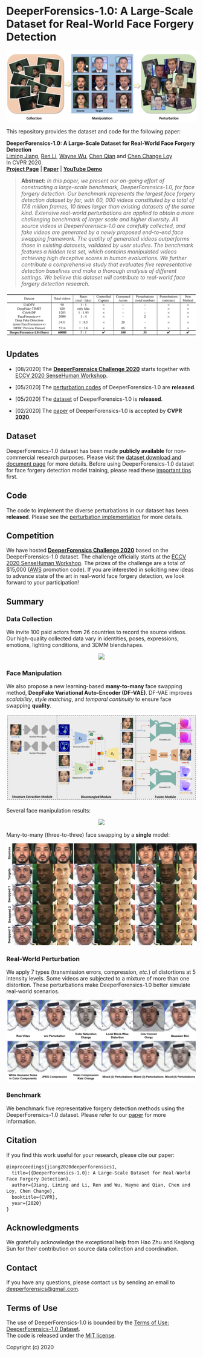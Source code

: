 # DeeperForensics-1.0: A Large-Scale Dataset for Real-World Face Forgery Detection

![firstfigure](supports/first_figure.png)

This repository provides the dataset and code for the following paper:

**DeeperForensics-1.0: A Large-Scale Dataset for Real-World Face Forgery Detection**<br>
[Liming Jiang](https://liming-jiang.com/),  [Ren Li](https://liren2515.github.io/page/), [Wayne Wu](http://wywu.github.io), [Chen Qian](https://scholar.google.com/citations?user=AerkT0YAAAAJ&hl=en)  and [Chen Change Loy](http://personal.ie.cuhk.edu.hk/~ccloy/)<br>
In CVPR 2020.<br>
[**Project Page**](https://liming-jiang.com/projects/DrF1/DrF1.html) |   [**Paper**](https://arxiv.org/abs/2001.03024) | [**YouTube Demo**](https://www.youtube.com/watch?v=b6iKqkJht38)
> **Abstract:** *In this paper, we present our on-going effort of constructing a large-scale benchmark, DeeperForensics-1.0, for face forgery detection. Our benchmark represents the largest face forgery detection dataset by far, with 60, 000 videos constituted by a total of 17.6 million frames, 10 times larger than existing datasets of the same kind. Extensive real-world perturbations are applied to obtain a more challenging benchmark of larger scale and higher diversity. All source videos in DeeperForensics-1.0 are carefully collected, and fake videos are generated by a newly proposed end-to-end face swapping framework. The quality of generated videos outperforms those in existing datasets, validated by user studies. The benchmark features a hidden test set, which contains manipulated videos achieving high deceptive scores in human evaluations. We further contribute a comprehensive study that evaluates five representative detection baselines and make a thorough analysis of different settings. We believe this dataset will contribute to real-world face forgery detection research.*

![comparison](supports/comparison.png)

## Updates
- [08/2020] The [**DeeperForensics Challenge 2020**](https://competitions.codalab.org/competitions/25228) starts together with [ECCV 2020 SenseHuman Workshop](https://sense-human.github.io/).

- [05/2020] The [perturbation codes](./perturbation) of DeeperForensics-1.0 are **released**.

- [05/2020] The [dataset](./dataset) of DeeperForensics-1.0 is **released**.

- [02/2020] The [paper](https://arxiv.org/abs/2001.03024) of DeeperForensics-1.0 is accepted by **CVPR 2020**.

## Dataset
DeeperForensics-1.0 dataset has been made **publicly available** for non-commercial research
purposes. Please visit the [dataset download and document page](./dataset) for more details.
Before using DeeperForensics-1.0 dataset for face forgery detection model training,
please read these [important tips](./dataset/README.md#target-videos) first.

## Code
The code to implement the diverse perturbations in our dataset has been **released**. Please
see the [perturbation implementation](./perturbation) for more details.

## Competition
We have hosted [**DeeperForensics Challenge 2020**](https://competitions.codalab.org/competitions/25228) based on the DeeperForensics-1.0 dataset. The challenge officially starts at the [ECCV 2020 SenseHuman Workshop](https://sense-human.github.io/). The prizes of the challenge are a total of $15,000 ([AWS](https://aws.amazon.com/) promotion code). If you are interested in soliciting new ideas to advance state of the art in real-world face forgery detection, we look forward to your participation!

## Summary
### Data Collection
We invite 100 paid actors from 26 countries to record the source videos. Our high-quality collected data vary in identities, poses, expressions, emotions, lighting conditions, and 3DMM blendshapes.
<p align="center">
  <img height="320" src="supports/source.gif">
</p>

### Face Manipulation
We also propose a new learning-based **many-to-many** face swapping method,
 **DeepFake Variational Auto-Encoder (DF-VAE)**. DF-VAE improves *scalability*,
  *style matching*, and *temporal continuity* to ensure face swapping **quality**.
<p align="center">
  <img src="supports/DF-VAE.png">
</p>

Several face manipulation results:
<p align="center">
  <img src="supports/manipulation.gif">
</p>

Many-to-many (three-to-three) face swapping by a **single** model:
<p align="center">
  <img src="supports/m2m.png">
</p>

### Real-World Perturbation
We apply 7 types (transmission errors, compression, *etc.*) of distortions
at 5 intensity levels. Some videos are subjected to a mixture of more than
one distortion. These perturbations make DeeperForensics-1.0 better simulate
real-world scenarios.
<p align="center">
  <img src="supports/perturbations.png">
</p>

### Benchmark
We benchmark five representative forgery detection methods
using the DeeperForensics-1.0 dataset. Please refer to our [paper](https://arxiv.org/abs/2001.03024)
for more information.


## Citation
If you find this work useful for your research, please cite our paper:

```
@inproceedings{jiang2020deeperforensics1,
  title={{DeeperForensics-1.0}: A Large-Scale Dataset for Real-World Face Forgery Detection},
  author={Jiang, Liming and Li, Ren and Wu, Wayne and Qian, Chen and Loy, Chen Change},
  booktitle={CVPR},
  year={2020}
}
```

## Acknowledgments
We gratefully acknowledge the exceptional help from Hao Zhu and Keqiang Sun for their contribution on source data collection and coordination.

## Contact
If you have any questions, please contact us by sending an email to
[deeperforensics@gmail.com](mailto:deeperforensics@gmail.com).

## Terms of Use
The use of DeeperForensics-1.0 is bounded by the [Terms of Use: DeeperForensics-1.0 Dataset](./dataset/Terms_of_Use.pdf). \
The code is released under the [MIT license](./perturbation/LICENSE.md).

Copyright (c) 2020
